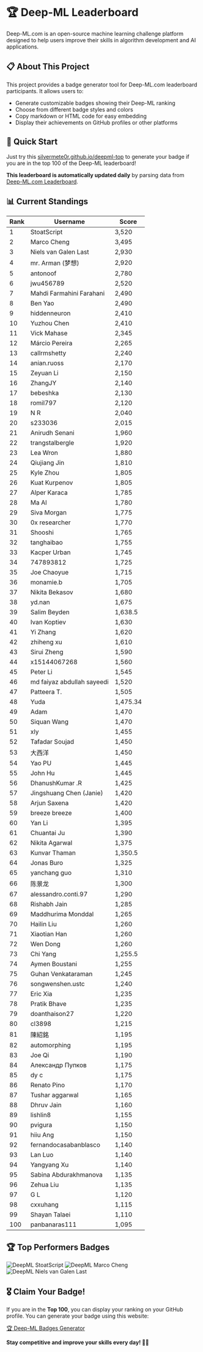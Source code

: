 # 🏆 Deep-ML Leaderboard

Deep-ML.com is an open-source machine learning challenge platform designed to help users improve their skills in algorithm development and AI applications.  

## 📋 About This Project

This project provides a badge generator tool for Deep-ML.com leaderboard participants. It allows users to:
- Generate customizable badges showing their Deep-ML ranking
- Choose from different badge styles and colors
- Copy markdown or HTML code for easy embedding
- Display their achievements on GitHub profiles or other platforms

## 🚀 Quick Start

Just try this [silvermete0r.github.io/deepml-top](silvermete0r.github.io/deepml-top) to generate your badge if you are in the top 100 of the Deep-ML leaderboard!

**This leaderboard is automatically updated daily** by parsing data from [Deep-ML.com Leaderboard](https://www.deep-ml.com/leaderboard).  

## 📊 Current Standings  

<!-- LEADERBOARD_START -->
| Rank | Username | Score |
|------|---------|-------|
| 1 | StoatScript | 3,520 |
| 2 | Marco Cheng | 3,495 |
| 3 | Niels van Galen Last | 2,930 |
| 4 | mr. Arman (梦想) | 2,920 |
| 5 | antonoof | 2,780 |
| 6 | jwu456789 | 2,520 |
| 7 | Mahdi Farmahini Farahani | 2,490 |
| 8 | Ben Yao | 2,490 |
| 9 | hiddenneuron | 2,410 |
| 10 | Yuzhou Chen | 2,410 |
| 11 | Vick Mahase | 2,345 |
| 12 | Márcio Pereira | 2,265 |
| 13 | callrmshetty | 2,240 |
| 14 | anian.ruoss | 2,170 |
| 15 | Zeyuan Li | 2,150 |
| 16 | ZhangJY | 2,140 |
| 17 | bebeshka | 2,130 |
| 18 | romil797 | 2,120 |
| 19 | N R | 2,040 |
| 20 | s233036 | 2,015 |
| 21 | Anirudh Senani | 1,960 |
| 22 | trangstalbergle | 1,920 |
| 23 | Lea Wron | 1,880 |
| 24 | Qiujiang Jin | 1,810 |
| 25 | Kyle Zhou | 1,805 |
| 26 | Kuat Kurpenov | 1,805 |
| 27 | Alper Karaca | 1,785 |
| 28 | Ma Al | 1,780 |
| 29 | Siva Morgan | 1,775 |
| 30 | 0x researcher | 1,770 |
| 31 | Shooshi | 1,765 |
| 32 | tanghaibao | 1,755 |
| 33 | Kacper Urban | 1,745 |
| 34 | 747893812 | 1,725 |
| 35 | Joe Chaoyue | 1,715 |
| 36 | monamie.b | 1,705 |
| 37 | Nikita Bekasov | 1,680 |
| 38 | yd.nan | 1,675 |
| 39 | Salim Beyden | 1,638.5 |
| 40 | Ivan Koptiev | 1,630 |
| 41 | Yi Zhang | 1,620 |
| 42 | zhiheng xu | 1,610 |
| 43 | Sirui Zheng | 1,590 |
| 44 | x15144067268 | 1,560 |
| 45 | Peter Li | 1,545 |
| 46 | md faiyaz abdullah sayeedi | 1,520 |
| 47 | Patteera T. | 1,505 |
| 48 | Yuda | 1,475.34 |
| 49 | Adam | 1,470 |
| 50 | Siquan Wang | 1,470 |
| 51 | xly | 1,455 |
| 52 | Tafadar Soujad | 1,450 |
| 53 | 大西洋 | 1,450 |
| 54 | Yao PU | 1,445 |
| 55 | John Hu | 1,445 |
| 56 | DhanushKumar .R | 1,425 |
| 57 | Jingshuang Chen (Janie) | 1,420 |
| 58 | Arjun Saxena | 1,420 |
| 59 | breeze breeze | 1,400 |
| 60 | Yan Li | 1,395 |
| 61 | Chuantai Ju | 1,390 |
| 62 | Nikita Agarwal | 1,375 |
| 63 | Kunvar Thaman | 1,350.5 |
| 64 | Jonas Buro | 1,325 |
| 65 | yanchang guo | 1,310 |
| 66 | 陈景龙 | 1,300 |
| 67 | alessandro.conti.97 | 1,290 |
| 68 | Rishabh Jain | 1,285 |
| 69 | Maddhurima Monddal | 1,265 |
| 70 | Hailin Liu | 1,260 |
| 71 | Xiaotian Han | 1,260 |
| 72 | Wen Dong | 1,260 |
| 73 | Chi Yang | 1,255.5 |
| 74 | Aymen Boustani | 1,255 |
| 75 | Guhan Venkataraman | 1,245 |
| 76 | songwenshen.ustc | 1,240 |
| 77 | Eric Xia | 1,235 |
| 78 | Pratik Bhave | 1,235 |
| 79 | doanthaison27 | 1,220 |
| 80 | cl3898 | 1,215 |
| 81 | 陳紹銘 | 1,195 |
| 82 | automorphing | 1,195 |
| 83 | Joe Qi | 1,190 |
| 84 | Александр Пупков | 1,175 |
| 85 | dy c | 1,175 |
| 86 | Renato Pino | 1,170 |
| 87 | Tushar aggarwal | 1,165 |
| 88 | Dhruv Jain | 1,160 |
| 89 | lishlin8 | 1,155 |
| 90 | pvigura | 1,150 |
| 91 | hiiu Ang | 1,150 |
| 92 | fernandocasabanblasco | 1,140 |
| 93 | Lan Luo | 1,140 |
| 94 | Yangyang Xu | 1,140 |
| 95 | Sabina Abdurakhmanova | 1,135 |
| 96 | Zehua Liu | 1,135 |
| 97 | G L | 1,120 |
| 98 | cxxuhang | 1,115 |
| 99 | Shayan Talaei | 1,110 |
| 100 | panbanaras111 | 1,095 |
<!-- LEADERBOARD_END -->

## 🏆 Top Performers Badges

<!-- BADGES_START -->
![DeepML StoatScript](https://img.shields.io/badge/dynamic/json?url=https%3A%2F%2Fraw.githubusercontent.com%2Fsilvermete0r%2Fdeepml-top%2Fmain%2Fbadges.json&query=%24.2561d6c634fa6c4eb794454446029d95.label&prefix=Rank%20&style=for-the-badge&label=%F0%9F%9A%80%20DeepML&color=blue&link=https%3A%2F%2Fwww.deep-ml.com%2Fleaderboard)
![DeepML Marco Cheng](https://img.shields.io/badge/dynamic/json?url=https%3A%2F%2Fraw.githubusercontent.com%2Fsilvermete0r%2Fdeepml-top%2Fmain%2Fbadges.json&query=%24.4091c1a21900bd2c7d3f4e343acddda1.label&prefix=Rank%20&style=for-the-badge&label=%F0%9F%9A%80%20DeepML&color=blue&link=https%3A%2F%2Fwww.deep-ml.com%2Fleaderboard)
![DeepML Niels van Galen Last](https://img.shields.io/badge/dynamic/json?url=https%3A%2F%2Fraw.githubusercontent.com%2Fsilvermete0r%2Fdeepml-top%2Fmain%2Fbadges.json&query=%24.bf62d15a67b58334f4927c43de7b2b43.label&prefix=Rank%20&style=for-the-badge&label=%F0%9F%9A%80%20DeepML&color=blue&link=https%3A%2F%2Fwww.deep-ml.com%2Fleaderboard)
<!-- BADGES_END -->

## 🎖 Claim Your Badge!  

If you are in the **Top 100**, you can display your ranking on your GitHub profile. You can generate your badge using this website:

[🏆 Deep-ML Badges Generator](https://silvermete0r.github.io/deepml-top/)

**Stay competitive and improve your skills every day! 🚀🔥**